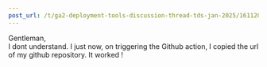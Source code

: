 ```yaml
---
post_url: /t/ga2-deployment-tools-discussion-thread-tds-jan-2025/161120/166
---
```

Gentleman,  
I dont understand. I just now, on triggering the Github action, I copied the url of my github repository. It worked !
